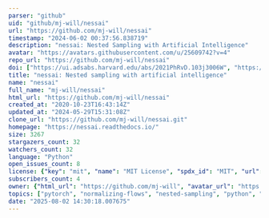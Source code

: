 ```yaml
---
parser: "github"
uid: "github/mj-will/nessai"
url: "https://github.com/mj-will/nessai"
timestamp: "2024-06-02 00:37:56.838719"
description: "nessai: Nested Sampling with Artificial Intelligence"
avatar: "https://avatars.githubusercontent.com/u/25609742?v=4"
repo_url: "https://github.com/mj-will/nessai"
doi: ["https://ui.adsabs.harvard.edu/abs/2021PhRvD.103j3006W", "https://ui.adsabs.harvard.edu/abs/2024ascl.soft05002W/abstract"]
title: "nessai: Nested sampling with artificial intelligence"
name: "nessai"
full_name: "mj-will/nessai"
html_url: "https://github.com/mj-will/nessai"
created_at: "2020-10-23T16:43:14Z"
updated_at: "2024-05-29T15:31:08Z"
clone_url: "https://github.com/mj-will/nessai.git"
homepage: "https://nessai.readthedocs.io/"
size: 3267
stargazers_count: 32
watchers_count: 32
language: "Python"
open_issues_count: 8
license: {"key": "mit", "name": "MIT License", "spdx_id": "MIT", "url": "https://api.github.com/licenses/mit", "node_id": "MDc6TGljZW5zZTEz"}
subscribers_count: 4
owner: {"html_url": "https://github.com/mj-will", "avatar_url": "https://avatars.githubusercontent.com/u/25609742?v=4", "login": "mj-will", "type": "User"}
topics: ["pytorch", "normalizing-flows", "nested-sampling", "python", "bayesian-inference", "bilby", "machine-learning"]
date: "2025-08-02 14:30:18.007675"
---
```


